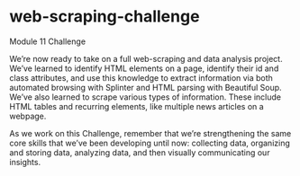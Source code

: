 # web-scraping-challenge
Module 11 Challenge


We’re now ready to take on a full web-scraping and data analysis project. We’ve learned to identify HTML elements on a page, identify their id and class attributes, and use this knowledge to extract information via both automated browsing with Splinter and HTML parsing with Beautiful Soup. We’ve also learned to scrape various types of information. These include HTML tables and recurring elements, like multiple news articles on a webpage.

As we work on this Challenge, remember that we’re strengthening the same core skills that we’ve been developing until now: collecting data, organizing and storing data, analyzing data, and then visually communicating our insights.
